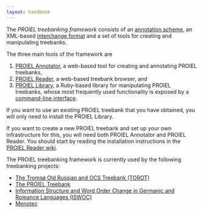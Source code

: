 ```yaml
---
layout: handbook
---
```


The _PROIEL treebanking framework_ consists of an [annotation
scheme](http://folk.uio.no/daghaug/syntactic_guidelines.pdf), an XML-based
[interchange
format](../handbook/developer/proielxml)
and a set of tools for creating and manipulating treebanks.

The three main tools of the framework are

1. [PROIEL Annotator](https://github.com/mlj/proiel-webapp), a web-based tool for creating and annotating PROIEL treebanks,
2. [PROIEL Reader](http://proiel.johndal.com), a web-based treebank browser, and
3. [PROIEL Library](https://github.com/proiel/proiel), a Ruby-based library for manipulating PROIEL treebanks, whose most frequently used functionality is exposed by a [command-line interface](https://github.com/proiel/proiel-cli).

If you want to use an existing PROIEL treebank that you have obtained, you will only need to install the PROIEL Library.

If you want to create a new PROIEL treebank and set up your own infrastructure
for this, you will need both PROIEL Annotator and PROIEL Reader. You should start
by reading the installation instructions in the [PROIEL Reader
wiki](https://github.com/mlj/proiel-webapp/wiki).

The PROIEL treebanking framework is currently used by the following treebanking projects:

* [The Tromsø Old Russian and OCS Treebank (TOROT)](http://torottreebank.github.io/)
* [The PROIEL Treebank](http://proiel.github.io/)
* [Information Structure and Word Order Change in Germanic and Romance Languages (ISWOC)](http://iswoc.github.io/)
* [Menotec](http://foni.uio.no:3000)
